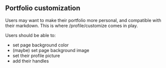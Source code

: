 ## Portfolio customization
Users may want to make their portfolio more personal, and compatible with their markdown.
This is where /profile/customize comes in play.

Users should be able to:
- set page background color
- (maybe) set page background image
- set their profile picture
- add their handles